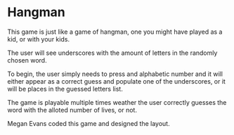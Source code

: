 # Hangman

This game is just like a game of hangman, one you might have played as a kid, or with your kids.

The user will see underscores with the amount of letters in the randomly chosen word. 

To begin, the user simply needs to press and alphabetic number and it will either appear as a correct guess and populate one of the underscores, or it will be places in the guessed letters list.

The game is playable multiple times weather the user correctly guesses the word with the alloted number of lives, or not. 

Megan Evans coded this game and designed the layout.